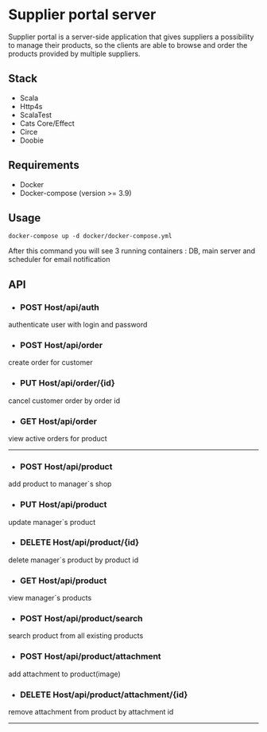 # Supplier portal server

 Supplier portal is a server-side application that gives suppliers a possibility to manage their products, so the clients are able to browse and order the products provided by multiple suppliers.


## Stack

- Scala
- Http4s
- ScalaTest
- Cats Core/Effect
- Circe
- Doobie

## Requirements

- Docker
- Docker-compose (version >= 3.9)

## Usage

```shell
docker-compose up -d docker/docker-compose.yml
```

After this command you will see 3 running containers : DB, main server and scheduler for email notification

## API

* ### POST Host/api/auth
authenticate user with login and password

* ### POST Host/api/order
create order for customer

* ### PUT Host/api/order/{id}
cancel customer order by order id

* ### GET Host/api/order
view active orders for product

***

* ### POST Host/api/product 
add product to manager`s shop

* ### PUT Host/api/product
update manager`s product

* ### DELETE Host/api/product/{id}
delete manager`s product by product id

* ### GET Host/api/product
view manager`s products

* ### POST Host/api/product/search
search product from all existing products

* ### POST Host/api/product/attachment
add attachment to product(image)

* ### DELETE Host/api/product/attachment/{id}
remove attachment from product by attachment id

***
